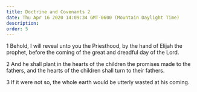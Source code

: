 ```yaml
---
title: Doctrine and Covenants 2
date: Thu Apr 16 2020 14:09:34 GMT-0600 (Mountain Daylight Time)
description: 
order: 5
---
```


<p>
  1 Behold, I will reveal unto you the Priesthood, by the hand of Elijah the
  prophet, before the coming of the great and dreadful day of the Lord.
</p>
<p>
  2 And he shall plant in the hearts of the children the promises made to the
  fathers, and the hearts of the children shall turn to their fathers.
</p>
<p>
  3 If it were not so, the whole earth would be utterly wasted at his coming.
</p>
